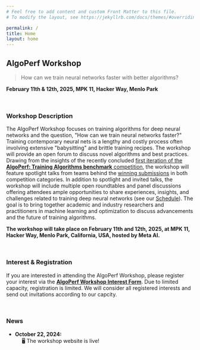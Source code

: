 ```yaml
---
# Feel free to add content and custom Front Matter to this file.
# To modify the layout, see https://jekyllrb.com/docs/themes/#overriding-theme-defaults

permalink: /
title: Home
layout: home
---
```


## AlgoPerf Workshop

> How can we train neural networks faster with better algorithms?

**February 11th & 12th, 2025, MPK 11, Hacker Way, Menlo Park**

&nbsp;

### Workshop Description

The AlgoPerf Workshop focuses on training algorithms for deep neural networks and the question, "How can we train neural networks faster?"
Training contemporary neural nets is a lengthy and costly process often involving extensive "babysitting" and brittle training recipes.
The workshop will provide an open forum to discuss novel algorithms and best practices.
Drawing from the insights of the recently concluded [first iteration of the **AlgoPerf: Training Algorithms benchmark** competition](https://mlcommons.org/2024/08/mlc-algoperf-benchmark-competition/), the workshop will feature spotlight talks from teams behind the [winning submissions](https://mlcommons.org/benchmarks/algorithms/) in both competition categories.
In addition to spotlight and invited talks, the workshop will include multiple open roundtables and panel discussions offering attendees ample opportunities to share experiences, insights, and challenges related to training deep neural networks (see our [Schedule](/schedule)).
The goal is to bring together academic and industry researchers and practitioners in machine learning and optimization to discuss advancements and the future of training algorithms.

**The workshop will take place on February 11th and 12th, 2025, at MPK 11, Hacker Way, Menlo Park, California, USA, hosted by Meta AI.**

&nbsp;

### Interest & Registration

If you are interested in attending the AlgoPerf Workshop, please register your interest via the [**AlgoPerf Workshop Interest Form**](https://docs.google.com/forms/d/e/1FAIpQLSd8zDCpaQHBiITW1wk1f4i-36GmanIZKScgiAdTr9m1ecfgPg/viewform).
Due to limited capacity, registration is limited.
We will consider all registered interests and send out invitations according to our capcity.

&nbsp;

### News

- **October 22, 2024:** \
  &emsp; 🖥️ The workshop website is live!

&nbsp;
